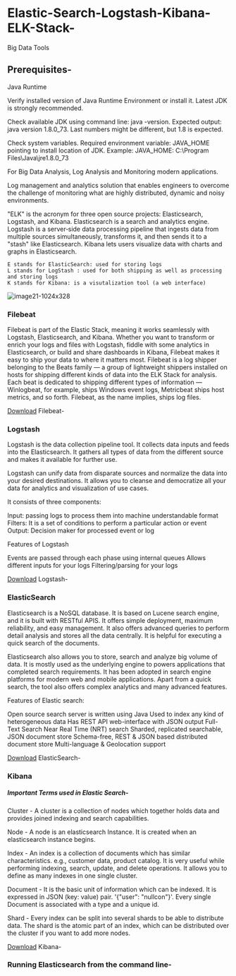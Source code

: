 # Elastic-Search-Logstash-Kibana-ELK-Stack-
Big Data Tools

## Prerequisites-
Java Runtime

Verify installed version of Java Runtime Environment or install it. Latest JDK is strongly recommended.

Check available JDK using command line: java -version. Expected output: java version 1.8.0_73. Last numbers might be different, but 1.8 is expected.

Check system variables. Required environment variable: JAVA_HOME pointing to install location of JDK. Example:
JAVA_HOME: C:\Program Files\Java\jre1.8.0_73


For Big Data Analysis, Log Analysis and Monitoring modern applications.

Log management and analytics solution that enables engineers to overcome the challenge of monitoring what are highly distributed, dynamic and noisy environments. 

"ELK" is the acronym for three open source projects: Elasticsearch, Logstash, and Kibana. Elasticsearch is a search and analytics engine. Logstash is a server‑side data processing pipeline that ingests data from multiple sources simultaneously, transforms it, and then sends it to a "stash" like Elasticsearch. Kibana lets users visualize data with charts and graphs in Elasticsearch. 

    E stands for ElasticSearch: used for storing logs
    L stands for LogStash : used for both shipping as well as processing and storing logs
    K stands for Kibana: is a visutalization tool (a web interface)

![image21-1024x328](https://user-images.githubusercontent.com/46655831/75623865-9f2de180-5bd4-11ea-9bcd-04b63d2452fd.png)

### Filebeat
Filebeat is part of the Elastic Stack, meaning it works seamlessly with Logstash, Elasticsearch, and Kibana. Whether you want to transform or enrich your logs and files with Logstash, fiddle with some analytics in Elasticsearch, or build and share dashboards in Kibana, Filebeat makes it easy to ship your data to where it matters most.
Filebeat is a log shipper belonging to the Beats family — a group of lightweight shippers installed on hosts for shipping different kinds of data into the ELK Stack for analysis. Each beat is dedicated to shipping different types of information — Winlogbeat, for example, ships Windows event logs, Metricbeat ships host metrics, and so forth. Filebeat, as the name implies, ships log files.

[Download](https://www.elastic.co/downloads/beats/filebeat) Filebeat- 

### Logstash
Logstash is the data collection pipeline tool. It collects data inputs and feeds into the Elasticsearch. It gathers all types of data from the different source and makes it available for further use.

Logstash can unify data from disparate sources and normalize the data into your desired destinations. It allows you to cleanse and democratize all your data for analytics and visualization of use cases.

It consists of three components:

Input: passing logs to process them into machine understandable format
Filters: It is a set of conditions to perform a particular action or event
Output: Decision maker for processed event or log 

Features of Logstash

Events are passed through each phase using internal queues
Allows different inputs for your logs
Filtering/parsing for your logs

[Download](https://www.elastic.co/downloads/logstash) Logstash- 

### ElasticSearch 
Elasticsearch is a NoSQL database. It is based on Lucene search engine, and it is built with RESTful APIS. It offers simple deployment, maximum reliability, and easy management. It also offers advanced queries to perform detail analysis and stores all the data centrally. It is helpful for executing a quick search of the documents.

Elasticsearch also allows you to store, search and analyze big volume of data. It is mostly used as the underlying engine to powers applications that completed search requirements. It has been adopted in search engine platforms for modern web and mobile applications. Apart from a quick search, the tool also offers complex analytics and many advanced features.

Features of Elastic search:

Open source search server is written using Java
Used to index any kind of heterogeneous data
Has REST API web-interface with JSON output
Full-Text Search
Near Real Time (NRT) search
Sharded, replicated searchable, JSON document store
Schema-free, REST & JSON based distributed document store
Multi-language & Geolocation support 
    
[Download](https://www.elastic.co/downloads/elasticsearch) ElasticSearch- 

### Kibana
##### Important Terms used in Elastic Search-

Cluster - A cluster is a collection of nodes which together holds data and provides joined indexing and search capabilities.

Node - A node is an elasticsearch Instance. It is created when an elasticsearch instance begins.

Index - An index is a collection of documents which has similar characteristics. e.g., customer data, product catalog. It is very useful while performing indexing, search, update, and delete operations. It allows you to define as many indexes in one single cluster.

Document - It is the basic unit of information which can be indexed. It is expressed in JSON (key: value) pair. '{"user": "nullcon"}'. Every single Document is associated with a type and a unique id.

Shard - Every index can be split into several shards to be able to distribute data. The shard is the atomic part of an index, which can be distributed over the cluster if you want to add more nodes.

[Download](https://www.elastic.co/downloads/kibana) Kibana- 


### Running Elasticsearch from the command line-
